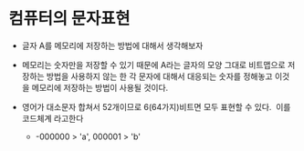 # 컴퓨터의 문자표현

- 글자 A를 메모리에 저장하는 방법에 대해서 생각해보자

- 메모리는 숫자만을 저장할 수 있기 때문에 A라는 글자의 모양 그대로 비트맵으로 저장하는 방법을 사용하지 않는 한 각 문자에 대해서 대응되는 숫자를 정해놓고 이것을 메모리에 저장하는 방법이 사용될 것이다.

- 영어가 대소문자 합쳐서 52개이므로 6(64가지)비트면 모두 표현할 수 있다.  이를 코드체계 라고한다
  
  - -000000 > 'a', 000001 > 'b'


